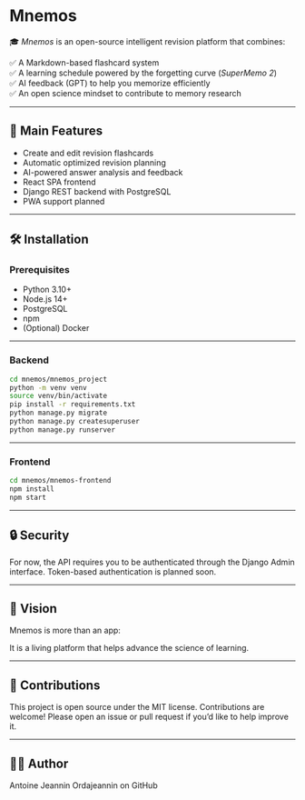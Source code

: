 # Mnemos

🎓 *Mnemos* is an open-source intelligent revision platform that combines:

✅ A Markdown-based flashcard system  
✅ A learning schedule powered by the forgetting curve (*SuperMemo 2*)  
✅ AI feedback (GPT) to help you memorize efficiently  
✅ An open science mindset to contribute to memory research

---

## 🚀 Main Features

- Create and edit revision flashcards
- Automatic optimized revision planning
- AI-powered answer analysis and feedback
- React SPA frontend
- Django REST backend with PostgreSQL
- PWA support planned

---

## 🛠️ Installation

### Prerequisites

- Python 3.10+
- Node.js 14+
- PostgreSQL
- npm
- (Optional) Docker

---

### Backend

```bash
cd mnemos/mnemos_project
python -m venv venv
source venv/bin/activate
pip install -r requirements.txt
python manage.py migrate
python manage.py createsuperuser
python manage.py runserver
```
---

### Frontend
```bash
cd mnemos/mnemos-frontend
npm install
npm start
```
---

## 🔒 Security

For now, the API requires you to be authenticated through the Django Admin interface.
Token-based authentication is planned soon.

---

## 🌱 Vision

Mnemos is more than an app:

It is a living platform that helps advance the science of learning.

---

## 🤝 Contributions

This project is open source under the MIT license.
Contributions are welcome!
Please open an issue or pull request if you’d like to help improve it.

---

## 🧑‍💻 Author

Antoine Jeannin
Ordajeannin on GitHub
